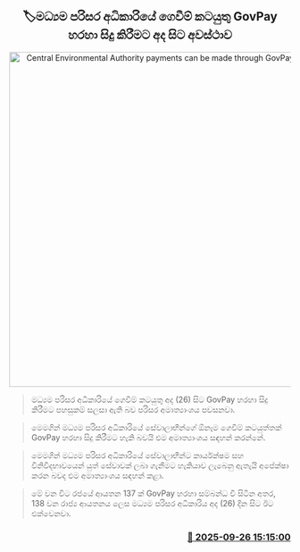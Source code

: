 <p align='center'><b><h2 align='center' title='Central Environmental Authority payments can be made through GovPay from today'>🏷මධ්‍යම පරිසර අධිකාරියේ ගෙවීම් කටයුතු GovPay හරහා සිදු කිරීමට අද සිට අවස්ථාව</h2></b></p>
<p align='center'><img src='https://helakuru.sgp1.cdn.digitaloceanspaces.com/esana/images/lib/govpay-new.jpg' width='600' alt='Central Environmental Authority payments can be made through GovPay from today'></p>

> මධ්‍යම පරිසර අධිකාරියේ ගෙවීම් කටයුතු අද (26) සිට GovPay හරහා සිදු කිරීමට පහසුකම් සලසා ඇති බව පරිසර අමාත්‍යාංශය පවසනවා.

> මෙමගින් මධ්‍යම පරිසර අධිකාරියේ සේවාලාභීන්ගේ ඕනෑම ගෙවීම් කටයුත්තක් GovPay හරහා සිදු කිරීමට හැකි බවයි එම අමාත්‍යාංශය සඳහන් කරන්නේ.

> මෙමගින් මධ්‍යම පරිසර අධිකාරියේ සේවාලාභීන්ට කාර්යක්ෂම සහ විනිවිදභාවයෙන් යුත් සේවාවක් ලබා ගැනීමට හැකියාව ලැබෙනු ඇතැයි අපේක්ෂා කරන බවද එම අමාත්‍යාංශය සඳහන් කළා.

> මේ වන විට රජයේ ආයතන 137 ක් GovPay හරහා සම්බන්ධ වී සිටින අතර, 138 වන රාජ්‍ය ආයතනය ලෙස මධ්‍යම පරිසර අධිකාරිය අද (26) දින සිට ඊට එක්වෙනවා.



<h3 align='right'><a href='https://www.helakuru.lk/esana/p/114003/'>📅 2025-09-26 15:15:00</a></h3>
